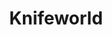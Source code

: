 ---
title: "Knifeworld"
summary: "Knifeworld is a British-based psychedelic rock band led by Kavus Torabi. Originally a Torabi solo project, it became a full band in summer 2009.Knifeworld has connections with various English musical projects both inside and outside the rock world, having shared members with Cardiacs, Chrome Hoof, North Sea Radio Orchestra and Sidi Bou Said ."
image: "knifeworld.jpg"
apple_music_artist_url: "https://music.apple.com/gb/artist/knifeworld/312557635"
wikipedia_url: "https://en.wikipedia.org/wiki/Knifeworld"
---